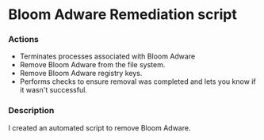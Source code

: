# Bloom Adware Remediation script

### Actions
- Terminates processes associated with Bloom Adware
- Remove Bloom Adware from the file system.
- Remove Bloom Adware registry keys.
- Performs checks to ensure removal was completed and lets you know if it wasn't successful.

### Description

I created an automated script to remove Bloom Adware.

